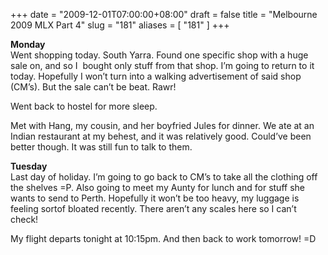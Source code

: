 +++
date = "2009-12-01T07:00:00+08:00"
draft = false
title = "Melbourne 2009 MLX Part 4"
slug = "181"
aliases = [
	"181"
]
+++

**Monday**  
Went shopping today. South Yarra. Found one specific shop with a huge sale on, and so I  bought only stuff from that shop. I’m going to return to it today. Hopefully I won’t turn into a walking advertisement of said shop (CM’s). But the sale can’t be beat. Rawr!

Went back to hostel for more sleep.

Met with Hang, my cousin, and her boyfried Jules for dinner. We ate at an Indian restaurant at my behest, and it was relatively good. Could’ve been better though. It was still fun to talk to them.

**Tuesday**  
Last day of holiday. I’m going to go back to CM’s to take all the clothing off the shelves =P. Also going to meet my Aunty for lunch and for stuff she wants to send to Perth. Hopefully it won’t be too heavy, my luggage is feeling sortof bloated recently. There aren’t any scales here so I can’t check!

My flight departs tonight at 10:15pm. And then back to work tomorrow! =D


